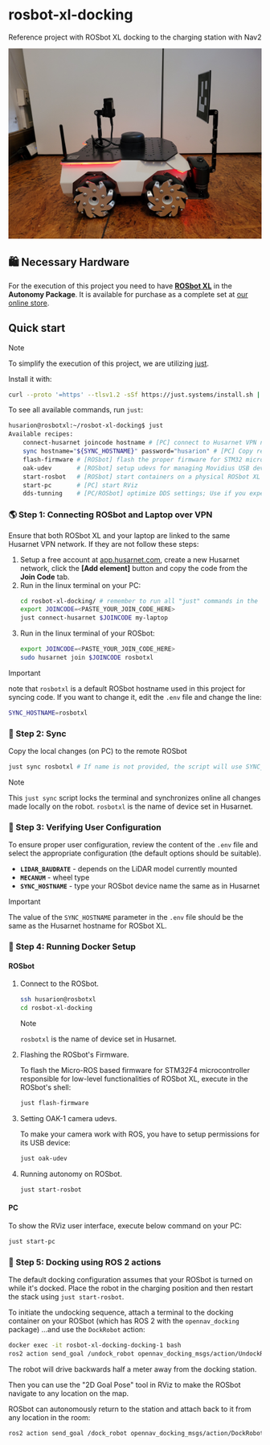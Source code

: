 # rosbot-xl-docking

Reference project with ROSbot XL docking to the charging station with Nav2

![Docked ROSbot](.docs/docked-rosbot.jpg)

## 🛍️ Necessary Hardware

For the execution of this project you need to have **[ROSbot XL](https://husarion.com/manuals/rosbot-xl/)** in the **Autonomy Package**.
It is available for purchase as a complete set at [our online store](https://store.husarion.com/collections/robots/products/rosbot-xl).

## Quick start

> [!NOTE]
> To simplify the execution of this project, we are utilizing [just](https://github.com/casey/just).
>
> Install it with:
>
> ```bash
> curl --proto '=https' --tlsv1.2 -sSf https://just.systems/install.sh | sudo bash -s -- --to /usr/bin
> ```

To see all available commands, run `just`:

```bash
husarion@rosbotxl:~/rosbot-xl-docking$ just
Available recipes:
    connect-husarnet joincode hostname # [PC] connect to Husarnet VPN network
    sync hostname="${SYNC_HOSTNAME}" password="husarion" # [PC] Copy repo content to remote host with 'rsync' and watch for changes
    flash-firmware # [ROSbot] flash the proper firmware for STM32 microcontroller in ROSbot XL
    oak-udev       # [ROSbot] setup udevs for managing Movidius USB device permissions
    start-rosbot   # [ROSbot] start containers on a physical ROSbot XL
    start-pc       # [PC] start RViz
    dds-tunning    # [PC/ROSbot] optimize DDS settings; Use if you experience stability issues.
```

### 🌎 Step 1: Connecting ROSbot and Laptop over VPN

Ensure that both ROSbot XL and your laptop are linked to the same Husarnet VPN network. If they are not follow these steps:

1. Setup a free account at [app.husarnet.com](https://app.husarnet.com/), create a new Husarnet network, click the **[Add element]** button and copy the code from the **Join Code** tab.
2. Run in the linux terminal on your PC:
   ```bash
   cd rosbot-xl-docking/ # remember to run all "just" commands in the repo root folder
   export JOINCODE=<PASTE_YOUR_JOIN_CODE_HERE>
   just connect-husarnet $JOINCODE my-laptop
   ```
3. Run in the linux terminal of your ROSbot:
   ```bash
   export JOINCODE=<PASTE_YOUR_JOIN_CODE_HERE>
   sudo husarnet join $JOINCODE rosbotxl
   ```
> [!IMPORTANT]
> note that `rosbotxl` is a default ROSbot hostname used in this project for syncing code. If you want to change it, edit the `.env` file and change the line:
> ```bash
> SYNC_HOSTNAME=rosbotxl
> ```

### 📡 Step 2: Sync

Copy the local changes (on PC) to the remote ROSbot

```bash
just sync rosbotxl # If name is not provided, the script will use SYNC_HOSTNAME from previous step.
```

> [!NOTE]
> This `just sync` script locks the terminal and synchronizes online all changes made locally on the robot. `rosbotxl` is the name of device set in Husarnet.

### 🔧 Step 3: Verifying User Configuration

To ensure proper user configuration, review the content of the `.env` file and select the appropriate configuration (the default options should be suitable).

- **`LIDAR_BAUDRATE`** - depends on the LiDAR model currently mounted
- **`MECANUM`** - wheel type
- **`SYNC_HOSTNAME`** - type your ROSbot device name the same as in Husarnet

> [!IMPORTANT]
> The value of the `SYNC_HOSTNAME` parameter in the `.env` file should be the same as the Husarnet hostname for ROSbot XL.

### 🤖 Step 4: Running Docker Setup

#### ROSbot

1. Connect to the ROSbot.

   ```bash
   ssh husarion@rosbotxl
   cd rosbot-xl-docking
   ```

   > [!NOTE]
   > `rosbotxl` is the name of device set in Husarnet.

2. Flashing the ROSbot's Firmware.

   To flash the Micro-ROS based firmware for STM32F4 microcontroller responsible for low-level functionalities of ROSbot XL, execute in the ROSbot's shell:

   ```bash
   just flash-firmware
   ```

3. Setting OAK-1 camera udevs.

    To make your camera work with ROS, you have to setup permissions for its USB device:

    ```bash
    just oak-udev
    ```

3. Running autonomy on ROSbot.

   ```bash
   just start-rosbot
   ```

#### PC

To show the RViz user interface, execute below command on your PC:

```bash
just start-pc
```

### 🚗 Step 5: Docking using ROS 2 actions

The default docking configuration assumes that your ROSbot is turned on while it's docked.
Place the robot in the charging position and then restart the stack using `just start-rosbot`.

To initiate the undocking sequence, attach a terminal to the docking container on your ROSbot (which has ROS 2 with the `opennav_docking` package) ...and use the `DockRobot` action:
```sh
docker exec -it rosbot-xl-docking-docking-1 bash
ros2 action send_goal /undock_robot opennav_docking_msgs/action/UndockRobot "{dock_type: simple_charging_dock}"
```

The robot will drive backwards half a meter away from the docking station.

Then you can use the "2D Goal Pose" tool in RViz to make the ROSbot navigate to any location on the map.

ROSbot can autonomously return to the station and attach back to it from any location in the room:
```sh
ros2 action send_goal /dock_robot opennav_docking_msgs/action/DockRobot "{dock_id: home_dock}"
```
